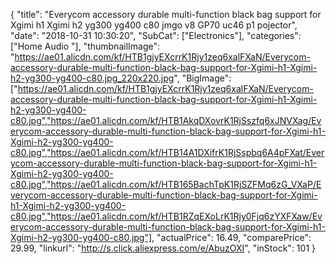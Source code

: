 {
	"title": "Everycom accessory durable multi-function black bag support for Xgimi h1 Xgimi h2 yg300 yg400 c80 jmgo v8 GP70 uc46 p1 pojector",
	"date": "2018-10-31 10:30:20",
	"SubCat": ["Electronics"],
	"categories": ["Home Audio "],
	"thumbnailImage": "https://ae01.alicdn.com/kf/HTB1gjyEXcrrK1Rjy1zeq6xalFXaN/Everycom-accessory-durable-multi-function-black-bag-support-for-Xgimi-h1-Xgimi-h2-yg300-yg400-c80.jpg_220x220.jpg",
	"BigImage": ["https://ae01.alicdn.com/kf/HTB1gjyEXcrrK1Rjy1zeq6xalFXaN/Everycom-accessory-durable-multi-function-black-bag-support-for-Xgimi-h1-Xgimi-h2-yg300-yg400-c80.jpg","https://ae01.alicdn.com/kf/HTB1AkqDXovrK1RjSszfq6xJNVXag/Everycom-accessory-durable-multi-function-black-bag-support-for-Xgimi-h1-Xgimi-h2-yg300-yg400-c80.jpg","https://ae01.alicdn.com/kf/HTB14A1DXifrK1RjSspbq6A4pFXat/Everycom-accessory-durable-multi-function-black-bag-support-for-Xgimi-h1-Xgimi-h2-yg300-yg400-c80.jpg","https://ae01.alicdn.com/kf/HTB165BachTpK1RjSZFMq6zG_VXaP/Everycom-accessory-durable-multi-function-black-bag-support-for-Xgimi-h1-Xgimi-h2-yg300-yg400-c80.jpg","https://ae01.alicdn.com/kf/HTB1RZqEXoLrK1Rjy0Fjq6zYXFXaw/Everycom-accessory-durable-multi-function-black-bag-support-for-Xgimi-h1-Xgimi-h2-yg300-yg400-c80.jpg"],
	"actualPrice": 16.49,
	"comparePrice": 29.99,
	"linkurl": "http://s.click.aliexpress.com/e/AbuzOXI",
	"inStock": 101
}
